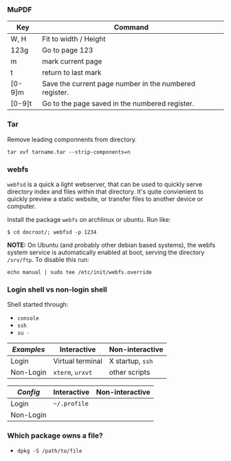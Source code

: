 ### MuPDF

|Key            | Command                                                      |
|---------------|--------------------------------------------------------------|
| W, H          | Fit to width / Height                                        |
| 123g          | Go to page 123                                               |
| m             | mark current page                                            |
| t             | return to last mark                                          |
| [0-9]m        | Save the current page number in the numbered register.       |
| [0-9]t        | Go to the page saved in the numbered register.               |

### Tar

Remove leading componnents from directory.

    tar xvf tarname.tar --strip-components=n

### webfs

`webfsd` is a quick a light webserver, that can be used to quickly serve
directory index and files within that directory. It's quite convienient to
quickly preview a static website, or transfer files to another device or
computer.

Install the package `webfs` on archlinux or ubuntu. Run like:

    $ cd docroot/; webfsd -p 1234

**NOTE:** On Ubuntu (and probably other debian based systems), the webfs system
service is automatically enabled at boot, serving the directory `/srv/ftp`.
To disable this run:

    echo manual | sudo tee /etc/init/webfs.override


### Login shell vs non-login shell

Shell started through:
 - `console`
 - `ssh`
 - `su -`

| *Examples*    | Interactive      | Non-interactive    |
|---------------|------------------|--------------------|
| Login         | Virtual terminal | X startup, `ssh`   |
| Non-Login     | `xterm`, `urxvt` | other scripts      |

| *Config*      | Interactive   | Non-interactive       |
|---------------|---------------|-----------------------|
| Login         | `~/.profile`  |
| Non-Login     |

### Which package owns a file?

* `dpkg -S /path/to/file`
